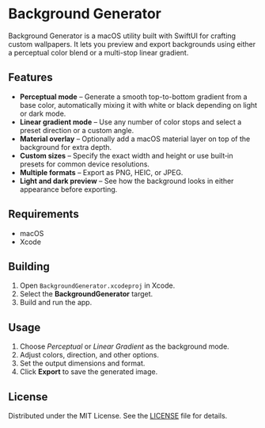 # Background Generator

Background Generator is a macOS utility built with SwiftUI for crafting custom wallpapers. It lets you preview and export backgrounds using either a perceptual color blend or a multi-stop linear gradient.

## Features

- **Perceptual mode** – Generate a smooth top-to-bottom gradient from a base color, automatically mixing it with white or black depending on light or dark mode.
- **Linear gradient mode** – Use any number of color stops and select a preset direction or a custom angle.
- **Material overlay** – Optionally add a macOS material layer on top of the background for extra depth.
- **Custom sizes** – Specify the exact width and height or use built‑in presets for common device resolutions.
- **Multiple formats** – Export as PNG, HEIC, or JPEG.
- **Light and dark preview** – See how the background looks in either appearance before exporting.

## Requirements

- macOS
- Xcode

## Building

1. Open `BackgroundGenerator.xcodeproj` in Xcode.
2. Select the **BackgroundGenerator** target.
3. Build and run the app.

## Usage

1. Choose *Perceptual* or *Linear Gradient* as the background mode.
2. Adjust colors, direction, and other options.
3. Set the output dimensions and format.
4. Click **Export** to save the generated image.

## License

Distributed under the MIT License. See the [LICENSE](LICENSE) file for details.

